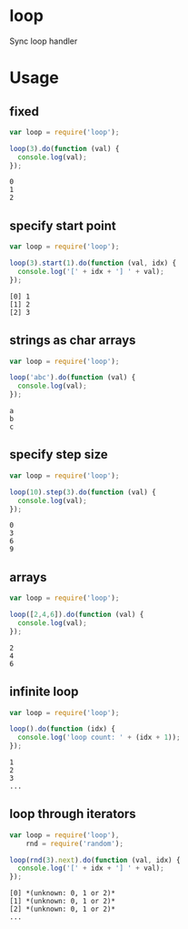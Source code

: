 # loop

Sync loop handler

# Usage

## fixed

```js
var loop = require('loop');

loop(3).do(function (val) {
  console.log(val);
});
```

    0
    1
    2

## specify start point

```js
var loop = require('loop');

loop(3).start(1).do(function (val, idx) {
  console.log('[' + idx + '] ' + val);
});
```

    [0] 1
    [1] 2
    [2] 3

## strings as char arrays

```js
var loop = require('loop');

loop('abc').do(function (val) {
  console.log(val);
});
```

    a
    b
    c

## specify step size

```js
var loop = require('loop');

loop(10).step(3).do(function (val) {
  console.log(val);
});
```

    0
    3
    6
    9

## arrays

```js
var loop = require('loop');

loop([2,4,6]).do(function (val) {
  console.log(val);
});
```

    2
    4
    6

## infinite loop

```js
var loop = require('loop');

loop().do(function (idx) {
  console.log('loop count: ' + (idx + 1));
});
```

    1
    2
    3
    ...

## loop through iterators

```js
var loop = require('loop'),
    rnd = require('random');

loop(rnd(3).next).do(function (val, idx) {
  console.log('[' + idx + '] ' + val);
});
```

    [0] *(unknown: 0, 1 or 2)*
    [1] *(unknown: 0, 1 or 2)*
    [2] *(unknown: 0, 1 or 2)*
    ...

